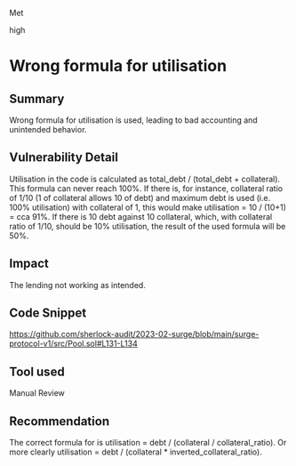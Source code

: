 Met

high

# Wrong formula for utilisation

## Summary
Wrong formula for utilisation is used, leading to bad accounting and unintended behavior.
## Vulnerability Detail
Utilisation in the code is calculated as total_debt / (total_debt + collateral). This formula can never reach 100%. 
If there is, for instance, collateral ratio of 1/10 (1 of collateral allows 10 of debt) and maximum debt is used (i.e. 100% utilisation) with collateral of 1, this would make utilisation = 10 / (10+1) = cca 91%.
If there is 10 debt against 10 collateral, which, with collateral ratio of 1/10, should be 10% utilisation, the result of the used formula will be 50%.
## Impact
The lending not working as intended.
## Code Snippet
https://github.com/sherlock-audit/2023-02-surge/blob/main/surge-protocol-v1/src/Pool.sol#L131-L134
## Tool used

Manual Review

## Recommendation
The correct formula for is utilisation = debt / (collateral / collateral_ratio). Or more clearly utilisation = debt / (collateral * inverted_collateral_ratio).